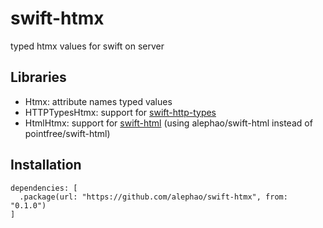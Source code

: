 # swift-htmx

typed htmx values for swift on server

## Libraries

* Htmx: attribute names typed values 
* HTTPTypesHtmx: support for [swift-http-types](https://github.com/apple/swift-http-types)
* HtmlHtmx: support for [swift-html](https://github.com/alephao/swift-html) (using alephao/swift-html instead of pointfree/swift-html)

## Installation

```
dependencies: [
  .package(url: "https://github.com/alephao/swift-htmx", from: "0.1.0")
]
```
